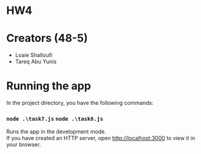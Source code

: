 # HW4
# Creators (48-5)
- Loaie Shalloufi
- Tareq Abu Yunis

# Running the app

In the project directory, you have the following commands:

### `node .\task7.js` `node .\task8.js`

Runs the app in the development mode.\
If you have created an HTTP server, open [http://localhost:3000](http://localhost:3000) to view it in your browser.


